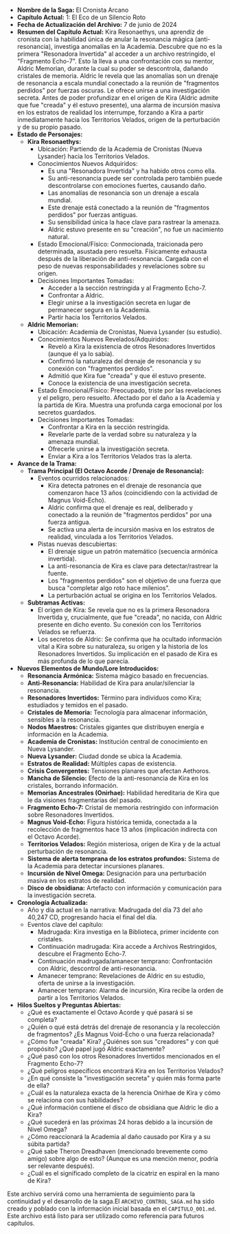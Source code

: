 *   **Nombre de la Saga:** El Cronista Arcano
*   **Capítulo Actual:** 1: El Eco de un Silencio Roto
*   **Fecha de Actualización del Archivo:** 7 de junio de 2024
*   **Resumen del Capítulo Actual:** Kira Resonaethys, una aprendiz de cronista con la habilidad única de anular la resonancia mágica (anti-resonancia), investiga anomalías en la Academia. Descubre que no es la primera "Resonadora Invertida" al acceder a un archivo restringido, el "Fragmento Echo-7". Esto la lleva a una confrontación con su mentor, Aldric Memorian, durante la cual su poder se descontrola, dañando cristales de memoria. Aldric le revela que las anomalías son un drenaje de resonancia a escala mundial conectado a la reunión de "fragmentos perdidos" por fuerzas oscuras. Le ofrece unirse a una investigación secreta. Antes de poder profundizar en el origen de Kira (Aldric admite que fue "creada" y él estuvo presente), una alarma de incursión masiva en los estratos de realidad los interrumpe, forzando a Kira a partir inmediatamente hacia los Territorios Velados, origen de la perturbación y de su propio pasado.
*   **Estado de Personajes:**
    *   **Kira Resonaethys:**
        *   Ubicación: Partiendo de la Academia de Cronistas (Nueva Lysander) hacia los Territorios Velados.
        *   Conocimientos Nuevos Adquiridos:
            *   Es una "Resonadora Invertida" y ha habido otros como ella.
            *   Su anti-resonancia puede ser controlada pero también puede descontrolarse con emociones fuertes, causando daño.
            *   Las anomalías de resonancia son un drenaje a escala mundial.
            *   Este drenaje está conectado a la reunión de "fragmentos perdidos" por fuerzas antiguas.
            *   Su sensibilidad única la hace clave para rastrear la amenaza.
            *   Aldric estuvo presente en su "creación", no fue un nacimiento natural.
        *   Estado Emocional/Físico: Conmocionada, traicionada pero determinada, asustada pero resuelta. Físicamente exhausta después de la liberación de anti-resonancia. Cargada con el peso de nuevas responsabilidades y revelaciones sobre su origen.
        *   Decisiones Importantes Tomadas:
            *   Acceder a la sección restringida y al Fragmento Echo-7.
            *   Confrontar a Aldric.
            *   Elegir unirse a la investigación secreta en lugar de permanecer segura en la Academia.
            *   Partir hacia los Territorios Velados.
    *   **Aldric Memorian:**
        *   Ubicación: Academia de Cronistas, Nueva Lysander (su estudio).
        *   Conocimientos Nuevos Revelados/Adquiridos:
            *   Reveló a Kira la existencia de otros Resonadores Invertidos (aunque él ya lo sabía).
            *   Confirmó la naturaleza del drenaje de resonancia y su conexión con "fragmentos perdidos".
            *   Admitió que Kira fue "creada" y que él estuvo presente.
            *   Conoce la existencia de una investigación secreta.
        *   Estado Emocional/Físico: Preocupado, triste por las revelaciones y el peligro, pero resuelto. Afectado por el daño a la Academia y la partida de Kira. Muestra una profunda carga emocional por los secretos guardados.
        *   Decisiones Importantes Tomadas:
            *   Confrontar a Kira en la sección restringida.
            *   Revelarle parte de la verdad sobre su naturaleza y la amenaza mundial.
            *   Ofrecerle unirse a la investigación secreta.
            *   Enviar a Kira a los Territorios Velados tras la alerta.
*   **Avance de la Trama:**
    *   **Trama Principal (El Octavo Acorde / Drenaje de Resonancia):**
        *   Eventos ocurridos relacionados:
            *   Kira detecta patrones en el drenaje de resonancia que comenzaron hace 13 años (coincidiendo con la actividad de Magnus Void-Echo).
            *   Aldric confirma que el drenaje es real, deliberado y conectado a la reunión de "fragmentos perdidos" por una fuerza antigua.
            *   Se activa una alerta de incursión masiva en los estratos de realidad, vinculada a los Territorios Velados.
        *   Pistas nuevas descubiertas:
            *   El drenaje sigue un patrón matemático (secuencia armónica invertida).
            *   La anti-resonancia de Kira es clave para detectar/rastrear la fuente.
            *   Los "fragmentos perdidos" son el objetivo de una fuerza que busca "completar algo roto hace milenios".
            *   La perturbación actual se origina en los Territorios Velados.
    *   **Subtramas Activas:**
        *   El origen de Kira: Se revela que no es la primera Resonadora Invertida y, crucialmente, que fue "creada", no nacida, con Aldric presente en dicho evento. Su conexión con los Territorios Velados se refuerza.
        *   Los secretos de Aldric: Se confirma que ha ocultado información vital a Kira sobre su naturaleza, su origen y la historia de los Resonadores Invertidos. Su implicación en el pasado de Kira es más profunda de lo que parecía.
*   **Nuevos Elementos de Mundo/Lore Introducidos:**
    *   **Resonancia Armónica:** Sistema mágico basado en frecuencias.
    *   **Anti-Resonancia:** Habilidad de Kira para anular/silenciar la resonancia.
    *   **Resonadores Invertidos:** Término para individuos como Kira; estudiados y temidos en el pasado.
    *   **Cristales de Memoria:** Tecnología para almacenar información, sensibles a la resonancia.
    *   **Nodos Maestros:** Cristales gigantes que distribuyen energía e información en la Academia.
    *   **Academia de Cronistas:** Institución central de conocimiento en Nueva Lysander.
    *   **Nueva Lysander:** Ciudad donde se ubica la Academia.
    *   **Estratos de Realidad:** Múltiples capas de existencia.
    *   **Crisis Convergentes:** Tensiones planares que afectan Aethoros.
    *   **Mancha de Silencio:** Efecto de la anti-resonancia de Kira en los cristales, borrando información.
    *   **Memorias Ancestrales (Onirhae):** Habilidad hereditaria de Kira que le da visiones fragmentarias del pasado.
    *   **Fragmento Echo-7:** Cristal de memoria restringido con información sobre Resonadores Invertidos.
    *   **Magnus Void-Echo:** Figura histórica temida, conectada a la recolección de fragmentos hace 13 años (implicación indirecta con el Octavo Acorde).
    *   **Territorios Velados:** Región misteriosa, origen de Kira y de la actual perturbación de resonancia.
    *   **Sistema de alerta temprana de los estratos profundos:** Sistema de la Academia para detectar incursiones planares.
    *   **Incursión de Nivel Omega:** Designación para una perturbación masiva en los estratos de realidad.
    *   **Disco de obsidiana:** Artefacto con información y comunicación para la investigación secreta.
*   **Cronología Actualizada:**
    *   Año y día actual en la narrativa: Madrugada del día 73 del año 40,247 CD, progresando hacia el final del día.
    *   Eventos clave del capítulo:
        *   Madrugada: Kira investiga en la Biblioteca, primer incidente con cristales.
        *   Continuación madrugada: Kira accede a Archivos Restringidos, descubre el Fragmento Echo-7.
        *   Continuación madrugada/amanecer temprano: Confrontación con Aldric, descontrol de anti-resonancia.
        *   Amanecer temprano: Revelaciones de Aldric en su estudio, oferta de unirse a la investigación.
        *   Amanecer temprano: Alarma de incursión, Kira recibe la orden de partir a los Territorios Velados.
*   **Hilos Sueltos y Preguntas Abiertas:**
    *   ¿Qué es exactamente el Octavo Acorde y qué pasará si se completa?
    *   ¿Quién o qué está detrás del drenaje de resonancia y la recolección de fragmentos? ¿Es Magnus Void-Echo o una fuerza relacionada?
    *   ¿Cómo fue "creada" Kira? ¿Quiénes son sus "creadores" y con qué propósito? ¿Qué papel jugó Aldric exactamente?
    *   ¿Qué pasó con los otros Resonadores Invertidos mencionados en el Fragmento Echo-7?
    *   ¿Qué peligros específicos encontrará Kira en los Territorios Velados?
    *   ¿En qué consiste la "investigación secreta" y quién más forma parte de ella?
    *   ¿Cuál es la naturaleza exacta de la herencia Onirhae de Kira y cómo se relaciona con sus habilidades?
    *   ¿Qué información contiene el disco de obsidiana que Aldric le dio a Kira?
    *   ¿Qué sucederá en las próximas 24 horas debido a la incursión de Nivel Omega?
    *   ¿Cómo reaccionará la Academia al daño causado por Kira y a su súbita partida?
    *   ¿Qué sabe Theron Dreadhaven (mencionado brevemente como amigo) sobre algo de esto? (Aunque es una mención menor, podría ser relevante después).
    *   ¿Cuál es el significado completo de la cicatriz en espiral en la mano de Kira?

Este archivo servirá como una herramienta de seguimiento para la continuidad y el desarrollo de la saga.El `ARCHIVO_CONTROL_SAGA.md` ha sido creado y poblado con la información inicial basada en el `CAPITULO_001.md`. Este archivo está listo para ser utilizado como referencia para futuros capítulos.
